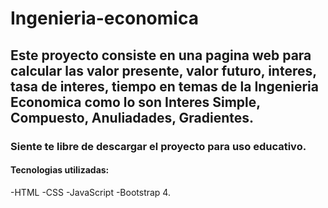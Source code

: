 # Ingenieria-economica

## Este proyecto consiste en una pagina web para calcular las valor presente, valor futuro, interes, tasa de interes, tiempo en temas de la Ingenieria Economica como lo son Interes Simple, Compuesto, Anuliadades, Gradientes.

### Siente te libre de descargar el proyecto para uso educativo. 

#### Tecnologias utilizadas:
-HTML
-CSS
-JavaScript
-Bootstrap 4.